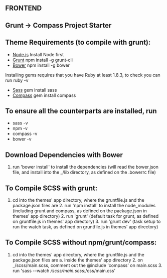 ## FRONTEND
## Grunt -> Compass Project Starter

## Theme Requirements (to compile with grunt):

* [Node.js](http://nodejs.org) Install Node first
* [Grunt](http://gruntjs.com) npm install -g grunt-cli
* [Bower](http://bower.io/) npm install -g bower

Installing gems requires that you have Ruby at least 1.8.3, to check you can run ruby -v
* [Sass](http://sass-lang.com) gem install sass
* [Compass](http://compass-style.org) gem install compass

## To ensure all the counterparts are installed, run

* sass -v
* npm -v
* compass -v
* bower -v

## Download Dependencies with Bower

1. run 'bower install' to install the dependencies (will read the bower.json file, and install into the _/lib directory, as defined on the .bowerrc file)

## To Compile SCSS with grunt:

1. cd into the themes' app directory, where the gruntfile.js and the package.json files are
    2. run 'npm install' to install the node_modules (including grunt and compass, as defined on the package.json in themes' app directory)
    2. run 'grunt' (default task for grunt, as defined on gruntfile.js in themes' app directory)
    3. run 'grunt dev' (task setup to run the watch task, as defined on gruntfile.js in themes' app directory)

## To Compile SCSS without npm/grunt/compass:

1. cd into the themes' app directory, where the gruntfile.js and the package.json files are
   a. inside the themes' app directory
    2. on _/scss/main.scss, comment out the @include 'compass' on main.scss
    3. run 'sass --watch _/scss/main.scss:_/css/main.css'